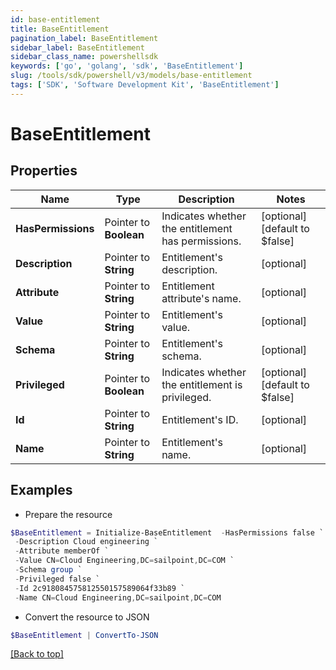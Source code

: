 ```yaml
---
id: base-entitlement
title: BaseEntitlement
pagination_label: BaseEntitlement
sidebar_label: BaseEntitlement
sidebar_class_name: powershellsdk
keywords: ['go', 'golang', 'sdk', 'BaseEntitlement'] 
slug: /tools/sdk/powershell/v3/models/base-entitlement
tags: ['SDK', 'Software Development Kit', 'BaseEntitlement']
---
```



# BaseEntitlement

## Properties

Name | Type | Description | Notes
------------ | ------------- | ------------- | -------------
**HasPermissions** |  Pointer to **Boolean** | Indicates whether the entitlement has permissions. | [optional] [default to $false]
**Description** |  Pointer to **String** | Entitlement&#39;s description. | [optional] 
**Attribute** |  Pointer to **String** | Entitlement attribute&#39;s name. | [optional] 
**Value** |  Pointer to **String** | Entitlement&#39;s value. | [optional] 
**Schema** |  Pointer to **String** | Entitlement&#39;s schema. | [optional] 
**Privileged** |  Pointer to **Boolean** | Indicates whether the entitlement is privileged. | [optional] [default to $false]
**Id** |  Pointer to **String** | Entitlement&#39;s ID. | [optional] 
**Name** |  Pointer to **String** | Entitlement&#39;s name. | [optional] 

## Examples

- Prepare the resource
```powershell
$BaseEntitlement = Initialize-BaseEntitlement  -HasPermissions false `
 -Description Cloud engineering `
 -Attribute memberOf `
 -Value CN=Cloud Engineering,DC=sailpoint,DC=COM `
 -Schema group `
 -Privileged false `
 -Id 2c918084575812550157589064f33b89 `
 -Name CN=Cloud Engineering,DC=sailpoint,DC=COM
```

- Convert the resource to JSON
```powershell
$BaseEntitlement | ConvertTo-JSON
```


[[Back to top]](#) 

